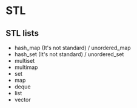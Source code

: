 # STL

## STL lists
 - hash_map (It's not standard) / unordered_map
 - hash_set (It's not standard) / unordered_set
 - multiset
 - multimap
 - set
 - map
 - deque
 - list
 - vector

